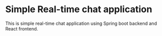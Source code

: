 # Simple Real-time chat application

This is simple real-time chat application using Spring boot backend and React frontend.
